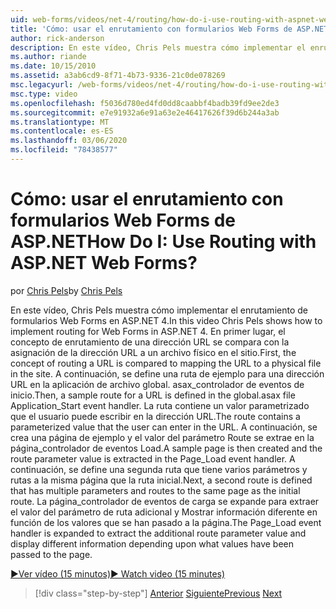 ```yaml
---
uid: web-forms/videos/net-4/routing/how-do-i-use-routing-with-aspnet-web-forms
title: 'Cómo: usar el enrutamiento con formularios Web Forms de ASP.NET | Microsoft Docs'
author: rick-anderson
description: En este vídeo, Chris Pels muestra cómo implementar el enrutamiento de formularios Web Forms en ASP.NET 4. En primer lugar, el concepto de enrutamiento de una dirección URL se compara con la asignación de la dirección URL a una...
ms.author: riande
ms.date: 10/15/2010
ms.assetid: a3ab6cd9-8f71-4b73-9336-21c0de078269
msc.legacyurl: /web-forms/videos/net-4/routing/how-do-i-use-routing-with-aspnet-web-forms
msc.type: video
ms.openlocfilehash: f5036d780ed4fd0dd8caabbf4badb39fd9ee2de3
ms.sourcegitcommit: e7e91932a6e91a63e2e46417626f39d6b244a3ab
ms.translationtype: MT
ms.contentlocale: es-ES
ms.lasthandoff: 03/06/2020
ms.locfileid: "78438577"
---
```

# <a name="how-do-i-use-routing-with-aspnet-web-forms"></a><span data-ttu-id="d59e1-105">Cómo: usar el enrutamiento con formularios Web Forms de ASP.NET</span><span class="sxs-lookup"><span data-stu-id="d59e1-105">How Do I: Use Routing with ASP.NET Web Forms?</span></span>

<span data-ttu-id="d59e1-106">por [Chris Pels](https://twitter.com/chrispels)</span><span class="sxs-lookup"><span data-stu-id="d59e1-106">by [Chris Pels](https://twitter.com/chrispels)</span></span>

<span data-ttu-id="d59e1-107">En este vídeo, Chris Pels muestra cómo implementar el enrutamiento de formularios Web Forms en ASP.NET 4.</span><span class="sxs-lookup"><span data-stu-id="d59e1-107">In this video Chris Pels shows how to implement routing for Web Forms in ASP.NET 4.</span></span> <span data-ttu-id="d59e1-108">En primer lugar, el concepto de enrutamiento de una dirección URL se compara con la asignación de la dirección URL a un archivo físico en el sitio.</span><span class="sxs-lookup"><span data-stu-id="d59e1-108">First, the concept of routing a URL is compared to mapping the URL to a physical file in the site.</span></span> <span data-ttu-id="d59e1-109">A continuación, se define una ruta de ejemplo para una dirección URL en la aplicación de archivo global. asax\_controlador de eventos de inicio.</span><span class="sxs-lookup"><span data-stu-id="d59e1-109">Then, a sample route for a URL is defined in the global.asax file Application\_Start event handler.</span></span> <span data-ttu-id="d59e1-110">La ruta contiene un valor parametrizado que el usuario puede escribir en la dirección URL.</span><span class="sxs-lookup"><span data-stu-id="d59e1-110">The route contains a parameterized value that the user can enter in the URL.</span></span> <span data-ttu-id="d59e1-111">A continuación, se crea una página de ejemplo y el valor del parámetro Route se extrae en la página\_controlador de eventos Load.</span><span class="sxs-lookup"><span data-stu-id="d59e1-111">A sample page is then created and the route parameter value is extracted in the Page\_Load event handler.</span></span> <span data-ttu-id="d59e1-112">A continuación, se define una segunda ruta que tiene varios parámetros y rutas a la misma página que la ruta inicial.</span><span class="sxs-lookup"><span data-stu-id="d59e1-112">Next, a second route is defined that has multiple parameters and routes to the same page as the initial route.</span></span> <span data-ttu-id="d59e1-113">La página\_controlador de eventos de carga se expande para extraer el valor del parámetro de ruta adicional y Mostrar información diferente en función de los valores que se han pasado a la página.</span><span class="sxs-lookup"><span data-stu-id="d59e1-113">The Page\_Load event handler is expanded to extract the additional route parameter value and display different information depending upon what values have been passed to the page.</span></span>

[<span data-ttu-id="d59e1-114">&#9654;Ver vídeo (15 minutos)</span><span class="sxs-lookup"><span data-stu-id="d59e1-114">&#9654; Watch video (15 minutes)</span></span>](https://channel9.msdn.com/Blogs/ASP-NET-Site-Videos/how-do-i-use-routing-with-aspnet-web-forms)

> [!div class="step-by-step"]
> <span data-ttu-id="d59e1-115">[Anterior](aspnet-4-quick-hit-outbound-webforms-routing.md)
> [Siguiente](how-do-i-work-with-urls-in-aspnet-routing.md)</span><span class="sxs-lookup"><span data-stu-id="d59e1-115">[Previous](aspnet-4-quick-hit-outbound-webforms-routing.md)
[Next](how-do-i-work-with-urls-in-aspnet-routing.md)</span></span>
